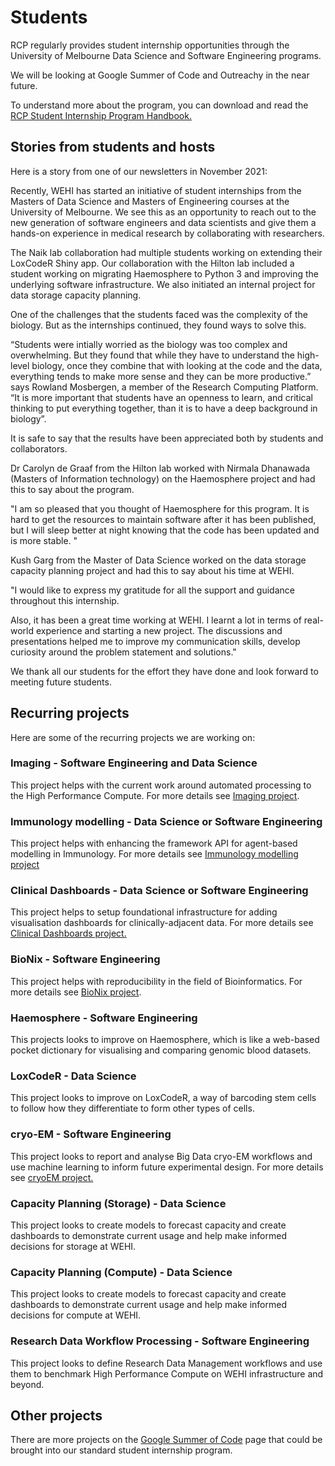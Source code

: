 # Students

RCP regularly provides student internship opportunities through the University of Melbourne Data Science and Software Engineering programs.

We will be looking at Google Summer of Code and Outreachy in the near future.

To understand more about the program, you can download and read the [RCP Student Internship Program Handbook.](/RDM-0220-RCP-Student-Internship-Handbook.pdf) 

## Stories from students and hosts

Here is a story from one of our newsletters in November 2021:

Recently, WEHI has started an initiative of student internships from the Masters of Data Science and Masters of Engineering courses at the University of Melbourne. We see this as an opportunity to reach out to the new generation of software engineers and data scientists and give them a hands-on experience in medical research by collaborating with researchers. 

The Naik lab collaboration had multiple students working on extending their LoxCodeR Shiny app. Our collaboration with the Hilton lab included a student working on migrating Haemosphere to Python 3 and improving the underlying software infrastructure. We also initiated an internal project for data storage capacity planning. 

One of the challenges that the students faced was the complexity of the biology. But as the internships continued, they found ways to solve this. 

“Students were intially worried as the biology was too complex and overwhelming. But they found that while they have to understand the high-level biology, once they combine that with looking at the code and the data, everything tends to make more sense and they can be more productive.” says Rowland Mosbergen, a member of the Research Computing Platform. “It is more important that students have an openness to learn, and critical thinking to put everything together, than it is to have a deep background in biology”. 

It is safe to say that the results have been appreciated both by students and collaborators. 

Dr Carolyn de Graaf from the Hilton lab worked with Nirmala Dhanawada (Masters of Information technology) on the Haemosphere project and had this to say about the program. 

"I am so pleased that you thought of Haemosphere for this program. It is hard to get the resources to maintain software after it has been published, but I will sleep better at night knowing that the code has been updated and is more stable. "

Kush Garg from the Master of Data Science worked on the data storage capacity planning project and had this to say about his time at WEHI. 

"I would like to express my gratitude for all the support and guidance throughout this internship. 

Also, it has been a great time working at WEHI. I learnt a lot in terms of real-world experience and starting a new project. The discussions and presentations helped me to improve my communication skills, develop curiosity around the problem statement and solutions." 

We thank all our students for the effort they have done and look forward to meeting future students. 

## Recurring projects

Here are some of the recurring projects we are working on:



### Imaging - Software Engineering and Data Science
This project helps with the current work around automated processing to the High Performance Compute. For more details see [Imaging project](student-imaging).

### Immunology modelling - Data Science or Software Engineering
This project helps with enhancing the framework API for agent-based modelling in Immunology. For more details see [Immunology modelling project](student-immunology-modelling)

### Clinical Dashboards - Data Science or Software Engineering
This project helps to setup foundational infrastructure for adding visualisation dashboards for clinically-adjacent data. For more details see [Clinical Dashboards project.](student-clinical-dashboards)

### BioNix - Software Engineering
This project helps with reproducibility in the field of Bioinformatics. For more details see [BioNix project](student-bionix).

### Haemosphere - Software Engineering
This projects looks to improve on Haemosphere, which is like a web-based pocket dictionary for visualising and comparing genomic blood datasets.

### LoxCodeR - Data Science
This project looks to improve on LoxCodeR, a way of barcoding stem cells to follow how they differentiate to form other types of cells.

### cryo-EM - Software Engineering
This project looks to report and analyse Big Data cryo-EM workflows and use machine learning to inform future experimental design. For more details see [cryoEM project.](student-cryoem)

### Capacity Planning (Storage) - Data Science
This project looks to create models to forecast capacity and create dashboards to demonstrate current usage and help make informed decisions for storage at WEHI.  

### Capacity Planning (Compute) - Data Science
This project looks to create models to forecast capacity and create dashboards to demonstrate current usage and help make informed decisions for compute at WEHI.

### Research Data Workflow Processing - Software Engineering
This project looks to define Research Data Management workflows and use them to benchmark High Performance Compute on WEHI infrastructure and beyond.


## Other projects

There are more projects on the [Google Summer of Code](gsoc) page that could be brought into our standard student internship program.
